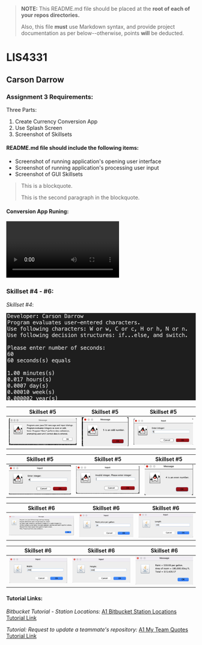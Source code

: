 > **NOTE:** This README.md file should be placed at the **root of each of your repos directories.**
>
>Also, this file **must** use Markdown syntax, and provide project documentation as per below--otherwise, points **will** be deducted.
>

# LIS4331

## Carson Darrow

### Assignment 3 Requirements:

Three Parts:

1. Create Currency Conversion App
2. Use Splash Screen
3. Screenshot of Skillsets

#### README.md file should include the following items:

* Screenshot of running application's opening user interface
* Screenshot of running application's processing user input
* Screenshot of GUI Skillsets 


> This is a blockquote.
> 
> This is the second paragraph in the blockquote.
>

#### Conversion App Runing:

![Conversion App Video](img/a3.mov)


### Skillset #4 - #6:

*Skillset #4*:

![Skillset #4](img/ss4.png) 


| Skillset #5 | Skillset #5 | Skillset #5 |
| -------------- | --------------| --------------- |
| ![Skillset #5](img/ss5-1.png) | ![Skillset #5](img/ss5-2.png) | ![Skillset #5](img/ss5-3.png) |

| Skillset #5 | Skillset #5 | Skillset #5 |
| -------------- | --------------| --------------- |
| ![Skillset #5](img/ss5-4.png) | ![Skillset #5](img/ss5-5.png) | ![Skillset #4=5](img/ss5-6.png) |


| Skillset #6 | Skillset #6 | Skillset #6 |
| -------------- | --------------| --------------- |
| ![Skillset #6](img/ss6-1.png) | ![Skillset #6](img/ss6-2.png) | ![Skillset #6](img/ss6-3.png) |

| Skillset #6 | Skillset #6 | Skillset #6 |
| -------------- | --------------| --------------- |
| ![Skillset #6](img/ss6-4.png) | ![Skillset #6](img/ss6-5.png) | ![Skillset #6](img/ss6-6.png) |




#### Tutorial Links:

*Bitbucket Tutorial - Station Locations:*
[A1 Bitbucket Station Locations Tutorial Link](https://bitbucket.org/cbd19a/bitbucketstationlocations/ "Bitbucket Station Locations")

*Tutorial: Request to update a teammate's repository:*
[A1 My Team Quotes Tutorial Link](https://bitbucket.org/username/myteamquotes/ "My Team Quotes Tutorial")

